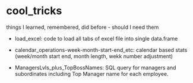 # cool_tricks
things I learned, remembered, did before - should I need them

- load_excel: code to load all tabs of excel file into single data.frame

- calendar_operations-week-month-start-end_etc: calendar based stats (week/month start end, month length, wekk number adjustment)

- ManagersLvls_plus_TopBossNames: SQL query for managers and subordinates including Top Manager name for each employee.

